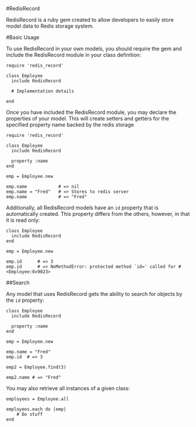 #RedisRecord

RedisRecord is a ruby gem created to allow developers to easily store model data to Redis storage system.


#Basic Usage

To use RedisRecord in your own models, you should require the gem and include the RedisRecord module in your class definition:

    require 'redis_record'

    class Employee
      include RedisRecord

      # Implementation details

    end

Once you have included the RedisRecord module, you may declare the properties of your model.  This will create setters and getters for the specified property name backed by the redis storage

    require 'redis_record'

    class Employee
      include RedisRecord

      property :name
    end

    emp = Employee.new

    emp.name            # => nil
    emp.name = "Fred"   # => Stores to redis server
    emp.name            # => "Fred"

Additionally, all RedisRecord models have an `id` property that is automatically created.  This property differs from the others, however, in that it is read only:

    class Employee
      include RedisRecord
    end

    emp = Employee.new
    
    emp.id      # => 3
    emp.id      # => NoMethodError: protected method `id=' called for #<Employee:0x9023>

##Search

Any model that uses RedisRecord gets the ability to search for objects by the `id` property:

    class Employee
      include RedisRecord

      property :name
    end

    emp = Employee.new

    emp.name = "Fred"   
    emp.id  # => 3

    emp2 = Employee.find(3)

    emp2.name # => "Fred"

You may also retrieve all instances of a given class:

    employees = Employee.all

    employees.each do |emp|
        # Do stuff
    end

